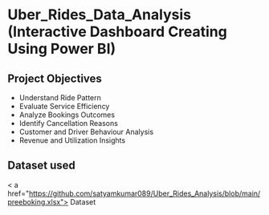 # Uber_Rides_Data_Analysis (Interactive Dashboard Creating Using Power BI)
## Project Objectives
- Understand Ride Pattern
- Evaluate Service Efficiency
- Analyze Bookings Outcomes
- Identify Cancellation Reasons
- Customer and Driver Behaviour Analysis
- Revenue and Utilization Insights
## Dataset used
< a href="https://github.com/satyamkumar089/Uber_Rides_Analysis/blob/main/preeboking.xlsx"> Dataset
